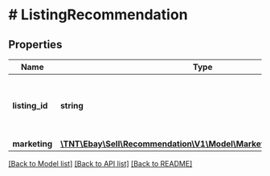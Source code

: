 # # ListingRecommendation

## Properties

Name | Type | Description | Notes
------------ | ------------- | ------------- | -------------
**listing_id** | **string** | An ID that identifies the active listing associated with the eBay recommendations. | [optional]
**marketing** | [**\TNT\Ebay\Sell\Recommendation\V1\Model\MarketingRecommendation**](MarketingRecommendation.md) |  | [optional]

[[Back to Model list]](../../README.md#models) [[Back to API list]](../../README.md#endpoints) [[Back to README]](../../README.md)
